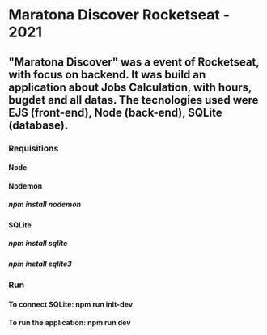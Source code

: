 # Maratona Discover Rocketseat - 2021

## "Maratona Discover" was a event of Rocketseat, with focus on backend. It was build an application about Jobs Calculation, with hours, bugdet and all datas. The tecnologies used were EJS (front-end), Node (back-end), SQLite (database).

### Requisitions

#### Node
#### Nodemon

##### npm install nodemon

#### SQLite

##### npm install sqlite
##### npm install sqlite3

### Run

#### To connect SQLite: npm run init-dev
#### To run the application: npm run dev

